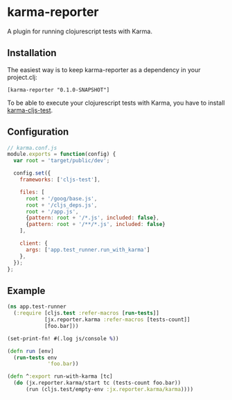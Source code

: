 # karma-reporter

A plugin for running clojurescript tests with Karma.

## Installation

The easiest way is to keep karma-reporter as a dependency in your project.clj:

`[karma-reporter "0.1.0-SNAPSHOT"]`

To be able to execute your clojurescript tests with Karma, you have to install [karma-cljs-test](https://github.com/honzabrecka/karma-cljs-test).

## Configuration

```js
// karma.conf.js
module.exports = function(config) {
  var root = 'target/public/dev';

  config.set({
    frameworks: ['cljs-test'],

    files: [
      root + '/goog/base.js',
      root + '/cljs_deps.js',
      root + '/app.js',
      {pattern: root + '/*.js', included: false},
      {pattern: root + '/**/*.js', included: false}
    ],

    client: {
      args: ['app.test_runner.run_with_karma']
    },
  });
};
```

## Example

```clojure
(ns app.test-runner
  (:require [cljs.test :refer-macros [run-tests]]
            [jx.reporter.karma :refer-macros [tests-count]]
            [foo.bar]))

(set-print-fn! #(.log js/console %))

(defn run [env]
  (run-tests env
             'foo.bar))

(defn ^:export run-with-karma [tc]
  (do (jx.reporter.karma/start tc (tests-count foo.bar))
      (run (cljs.test/empty-env :jx.reporter.karma/karma))))

```
